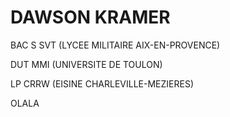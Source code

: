 
# DAWSON KRAMER

BAC S SVT (LYCEE MILITAIRE AIX-EN-PROVENCE)  

DUT MMI (UNIVERSITE DE TOULON)  

LP CRRW (EISINE CHARLEVILLE-MEZIERES)  

OLALA

